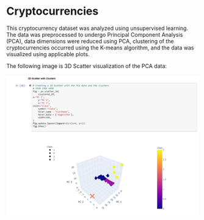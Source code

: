 # Cryptocurrencies
This cryptocurrency dataset was analyzed using unsupervised learning. The data was preprocessed to undergo Principal Component Analysis (PCA), data dimensions were reduced using PCA, clustering of the cryptocurrencies occurred using the K-means algorithm, and the data was visualized using applicable plots. 

The following image is 3D Scatter visualization of the PCA data:

![plot](resources/image1.PNG)
